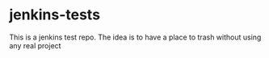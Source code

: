 # jenkins-tests
This is a jenkins test repo. The idea is to have a place to trash without using any real project
